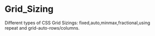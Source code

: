 # Grid_Sizing
Different types of CSS Grid Sizings: fixed,auto,minmax,fractional,using repeat and grid-auto-rows/columns.
